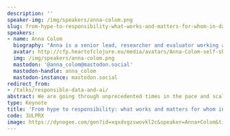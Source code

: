 ```yaml
---
description: ''
speaker-img: /img/speakers/anna-colom.png
slug: from-hype-to-responsibility-what-works-and-matters-for-whom-in-data-and-ai
speakers:
- name: Anna Colom
  biography: "Anna is a senior lead, researcher and evaluator working at the intersections of digital technologies, democratic processes, justice and climate. She's currently active at The Data Tank, an organisation championing a holistic approach to re-using data for the common good.\r\n\r\nBefore joining The Data Tank, she was the Public Participation and Research Lead at the Ada Lovelace Institute. Her role focused on ensuring public perspectives and experiences are embedded in Ada’s research in rigorous, inclusive and meaningful ways.\r\n\r\nPrior to joining Ada, Anna managed the research on democratic innovations at Democratic Society, including the evaluation of deliberative mini-publics across the European Union and the UK. She was Director of Innovations and Learning at Africa’s Voices Foundation and worked as a Senior Research Manager at BBC Media Action, working with teams across South Asia, and East and West Africa. Anna holds a PhD in Political Science from The Open University, where she has applied an intersectional lens to understanding how instant messaging mediates citizenship capabilities. She was formerly a journalist, documentary filmmaker and participatory video facilitator."
  avatar: http://cfp.heartofclojure.eu/media/avatars/Anna-Colom-self-shot-cropped-328x328_Y2TgoH7.png
  img: /img/speakers/anna-colom.png
  mastodon: '@anna_colom@mastodon.social'
  mastodon-handle: anna_colom
  mastodon-instance: mastodon.social
redirect_from:
- /talks/responsible-data-and-ai/
abstract: We are going through unprecedented times in the pace and scale of technological development driven by data and AI systems. Yet, these developments and their applications are being led and decided by a few in -still by large- a regulatory vacuum, supported by narratives driven by hype and power asymmetries. There is however a large and more diverse community of technology developers across the globe who can claim back the authority if it refuses to be blinded by hype; if it questions decisions made by a few; if it favours evidence and ethics over magic; and if it works collaborative with the rest of society to answer some of the most pressing questions of out times on how data and AI can be responsibly used to help people make this world a better place.
type: Keynote
title: 'From hype to responsibility: what works and matters for whom in data and AI?'
code: 3ULPRX
image: https://dynogee.com/gen?id=xqxdvgzswovkl2c&speaker=Anna+Colom&title=From+hype+to+responsibility%3A+what+works+and+matters+for+whom+in+data+and+AI%3F&type=Keynote&img=https%3A//2024.heartofclojure.eu/img/speakers/anna-colom.png%3Fv%3D1725345459240
---
```

